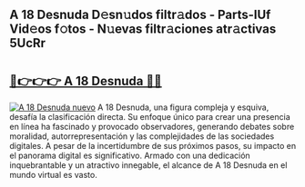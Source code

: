 ## A 18 Desnuda D𝚎sn𝚞dos filtr𝚊dos - Parts-IUf Vid𝚎os f𝚘tos - N𝚞evas filtr𝚊ciones atr𝚊ctivas 5UcRr

# <h2><a href="http://mb4a8c.tromn.icu/?c=A+18+Desnuda">🔗👉👉👉 A 18 Desnuda 🔗🔗</a></h2>

[![A 18 Desnuda nuevo](https://i.imgur.com/pEAQMta.gif)](http://mb4a8c.tromn.icu/?c=A+18+Desnuda)
A 18 Desnuda, una figura compleja y esquiva, desafía la clasificación directa. Su enfoque único para crear una presencia en línea ha fascinado y provocado observadores, generando debates sobre moralidad, autorrepresentación y las complejidades de las sociedades digitales. A pesar de la incertidumbre de sus próximos pasos, su impacto en el panorama digital es significativo. Armado con una dedicación inquebrantable y un atractivo innegable, el alcance de A 18 Desnuda en el mundo virtual es vasto.
